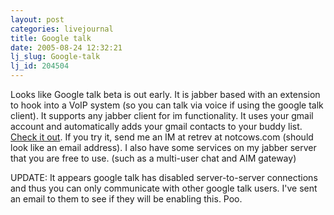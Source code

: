 ```yaml
---
layout: post
categories: livejournal
title: Google talk
date: 2005-08-24 12:32:21
lj_slug: Google-talk
lj_id: 204504
---
```

Looks like Google talk beta is out early. It is jabber based with an extension to hook into a VoIP system (so you can talk via voice if using the google talk client). It supports any jabber client for im functionality. It uses your gmail account and automatically adds your gmail contacts to your buddy list. [Check it out](http://talk.google.com). If you try it, send me an IM at retrev at notcows.com (should look like an email address). I also have some services on my jabber server that you are free to use. (such as a multi-user chat and AIM gateway)



UPDATE: It appears google talk has disabled server-to-server connections and thus you can only communicate with other google talk users. I've sent an email to them to see if they will be enabling this. Poo.
